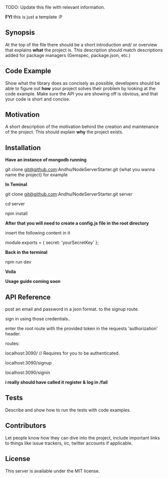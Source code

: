 TODO: Update this file with relevant information.

**FYI** this is just a template :P

## Synopsis

At the top of the file there should be a short introduction and/ or overview that explains **what** the project is. This description should match descriptions added for package managers (Gemspec, package.json, etc.)

## Code Example

Show what the library does as concisely as possible, developers should be able to figure out **how** your project solves their problem by looking at the code example. Make sure the API you are showing off is obvious, and that your code is short and concise.

## Motivation

A short description of the motivation behind the creation and maintenance of the project. This should explain **why** the project exists.

## Installation

**Have an instance of mongodb running**

git clone git@github.com:Andhu/NodeServerStarter.git {what you wanna name the project}
for example

**In Teminal**

git clone git@github.com:Andhu/NodeServerStarter.git server

cd server

npm install

**After that you will need to create a config.js file in the root directory**

insert the following content in it

module.exports = {
  secret: 'yourSecretKey'
};

**Back in the terminal**

npm run dev

**Voila**

**Usage guide coming soon**


## API Reference

post an email and password in a json format. to the signup route. 

sign in using those credentials..

enter the root route with the provided token in the requests 'authorization' header.

routes:

localhost:3090/  // Requires for you to be authenticated.

localhost:3090/signup

localhost:3090/signin

**i really should have called it register & log in /fail** 

## Tests

Describe and show how to run the tests with code examples.

## Contributors

Let people know how they can dive into the project, include important links to things like issue trackers, irc, twitter accounts if applicable.

## License

This server is available under the MIT license.
